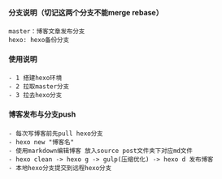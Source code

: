 
#### 分支说明（切记这两个分支不能merge rebase）
	master：博客文章发布分支
	hexo: hexo备份分支

#### 使用说明
	- 1 搭建hexo环境
	- 2 拉取master分支
	- 3 拉去hexo分支
	
#### 博客发布与分支push

	- 每次写博客前先pull hexo分支
	- hexo new "博客名" 
	- 使用markdown编辑博客 放入source post文件夹下对应md文件
	- hexo clean -> hexo g -> gulp(压缩优化) -> hexo d 发布博客
	- 本地hexo分支提交到远程hexo分支	


